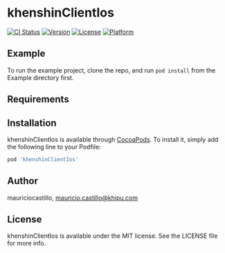 # khenshinClientIos

[![CI Status](https://img.shields.io/travis/mauriciocastillo/khenshinClientIos.svg?style=flat)](https://travis-ci.org/mauriciocastillo/khenshinClientIos)
[![Version](https://img.shields.io/cocoapods/v/khenshinClientIos.svg?style=flat)](https://cocoapods.org/pods/khenshinClientIos)
[![License](https://img.shields.io/cocoapods/l/khenshinClientIos.svg?style=flat)](https://cocoapods.org/pods/khenshinClientIos)
[![Platform](https://img.shields.io/cocoapods/p/khenshinClientIos.svg?style=flat)](https://cocoapods.org/pods/khenshinClientIos)

## Example

To run the example project, clone the repo, and run `pod install` from the Example directory first.

## Requirements

## Installation

khenshinClientIos is available through [CocoaPods](https://cocoapods.org). To install
it, simply add the following line to your Podfile:

```ruby
pod 'khenshinClientIos'
```

## Author

mauriciocastillo, mauricio.castillo@khipu.com

## License

khenshinClientIos is available under the MIT license. See the LICENSE file for more info.
